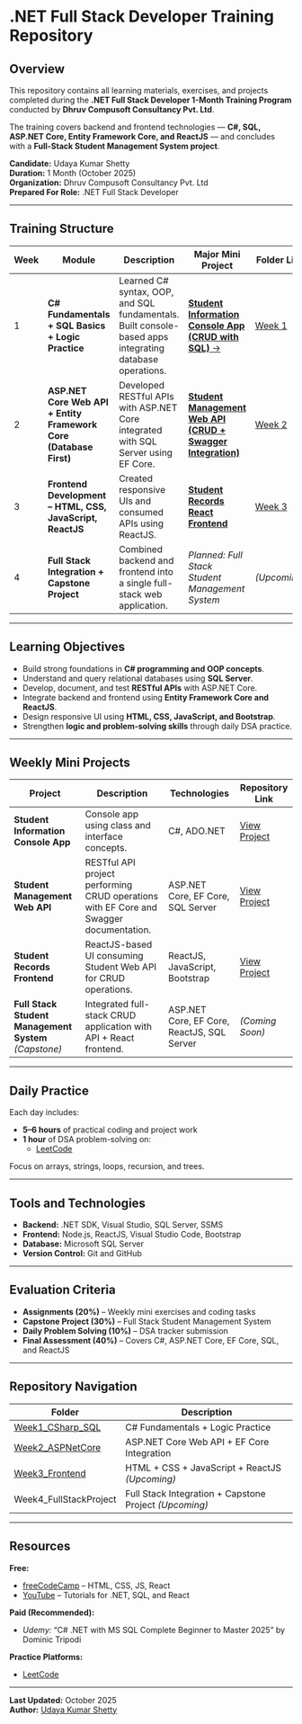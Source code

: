 # .NET Full Stack Developer Training Repository

## Overview
This repository contains all learning materials, exercises, and projects completed during the **.NET Full Stack Developer 1-Month Training Program** conducted by **Dhruv Compusoft Consultancy Pvt. Ltd**.

The training covers backend and frontend technologies — **C#, SQL, ASP.NET Core, Entity Framework Core, and ReactJS** — and concludes with a **Full-Stack Student Management System project**.

**Candidate:** Udaya Kumar Shetty  
**Duration:** 1 Month (October 2025)  
**Organization:** Dhruv Compusoft Consultancy Pvt. Ltd  
**Prepared For Role:** .NET Full Stack Developer  

---

## Training Structure

| Week | Module | Description | Major Mini Project | Folder Link |
|------|---------|-------------|--------------------|--------------|
| 1 | **C# Fundamentals + SQL Basics + Logic Practice** | Learned C# syntax, OOP, and SQL fundamentals. Built console-based apps integrating database operations. | [**Student Information Console App (CRUD with SQL)** →](https://github.com/udayshetty770/UdayaKumarShetty_NET_Training-Data/tree/main/Week1_CSharp_SQL/Day-7%20(%2015-10-2025%20)%20-%20With%20Mini%20Project) | [ Week 1 ](https://github.com/udayshetty770/UdayaKumarShetty_NET_Training-Data/tree/main/Week1_CSharp_SQL) |
| 2 | **ASP.NET Core Web API + Entity Framework Core (Database First)** | Developed RESTful APIs with ASP.NET Core integrated with SQL Server using EF Core. | [**Student Management Web API (CRUD + Swagger Integration)** ](https://github.com/udayshetty770/UdayaKumarShetty_NET_Training-Data/tree/main/Week2_ASPNetCore/Day-7%20(22-10-2025)) | [ Week 2 ](https://github.com/udayshetty770/UdayaKumarShetty_NET_Training-Data/tree/main/Week2_ASPNetCore) |
| 3 | **Frontend Development – HTML, CSS, JavaScript, ReactJS** | Created responsive UIs and consumed APIs using ReactJS. |  [**Student Records React Frontend** ](https://github.com/udayshetty770/UdayaKumarShetty_NET_Training-Data/tree/main/Week3_Frontend/Day-6%20(28-10-2025)%20-%20Mini%20Project) | [ Week 3 ](https://github.com/udayshetty770/UdayaKumarShetty_NET_Training-Data/tree/main/Week3_Frontend) |
| 4 | **Full Stack Integration + Capstone Project** | Combined backend and frontend into a single full-stack web application. | *Planned: Full Stack Student Management System* | *(Upcoming)* |

---

## Learning Objectives
- Build strong foundations in **C# programming and OOP concepts**.  
- Understand and query relational databases using **SQL Server**.  
- Develop, document, and test **RESTful APIs** with ASP.NET Core.  
- Integrate backend and frontend using **Entity Framework Core and ReactJS**.  
- Design responsive UI using **HTML, CSS, JavaScript, and Bootstrap**.  
- Strengthen **logic and problem-solving skills** through daily DSA practice.

---

## Weekly Mini Projects

| Project | Description | Technologies | Repository Link |
|----------|--------------|---------------|-----------------|
| **Student Information Console App** | Console app using class and interface concepts. | C#, ADO.NET | [View Project](https://github.com/udayshetty770/UdayaKumarShetty_NET_Training-Data/tree/main/Week1_CSharp_SQL/Day-7%20(%2015-10-2025%20)%20-%20With%20Mini%20Project) |
| **Student Management Web API** | RESTful API project performing CRUD operations with EF Core and Swagger documentation. | ASP.NET Core, EF Core, SQL Server | [View Project](https://github.com/udayshetty770/UdayaKumarShetty_NET_Training-Data/tree/main/Week2_ASPNetCore/Day-7%20(22-10-2025)) 
| **Student Records Frontend** | ReactJS-based UI consuming Student Web API for CRUD operations. | ReactJS, JavaScript, Bootstrap |[View Project](https://github.com/udayshetty770/UdayaKumarShetty_NET_Training-Data/tree/main/Week3_Frontend/Day-6%20(28-10-2025)%20-%20Mini%20Project)  |
| **Full Stack Student Management System** *(Capstone)* | Integrated full-stack CRUD application with API + React frontend. | ASP.NET Core, EF Core, ReactJS, SQL Server | *(Coming Soon)* |

---

## Daily Practice
Each day includes:
- **5–6 hours** of practical coding and project work  
- **1 hour** of DSA problem-solving on:  
  - [LeetCode](https://leetcode.com/u/Uday_shetty770/)

Focus on arrays, strings, loops, recursion, and trees.

---

## Tools and Technologies
- **Backend:** .NET SDK, Visual Studio, SQL Server, SSMS  
- **Frontend:** Node.js, ReactJS, Visual Studio Code, Bootstrap  
- **Database:** Microsoft SQL Server  
- **Version Control:** Git and GitHub  

---

## Evaluation Criteria
- **Assignments (20%)** – Weekly mini exercises and coding tasks  
- **Capstone Project (30%)** – Full Stack Student Management System  
- **Daily Problem Solving (10%)** – DSA tracker submission  
- **Final Assessment (40%)** – Covers C#, ASP.NET Core, EF Core, SQL, and ReactJS  

---

## Repository Navigation
| Folder | Description |
|---------|-------------|
| [Week1_CSharp_SQL](https://github.com/udayshetty770/UdayaKumarShetty_NET_Training-Data/tree/main/Week1_CSharp_SQL) | C# Fundamentals + Logic Practice |
| [Week2_ASPNetCore](https://github.com/udayshetty770/UdayaKumarShetty_NET_Training-Data/tree/main/Week2_ASPNetCore) | ASP.NET Core Web API + EF Core Integration |
| [Week3_Frontend](https://github.com/udayshetty770/UdayaKumarShetty_NET_Training-Data/tree/main/Week3_Frontend) | HTML + CSS + JavaScript + ReactJS *(Upcoming)* |
| Week4_FullStackProject | Full Stack Integration + Capstone Project *(Upcoming)* |

---

## Resources
**Free:**  
- [freeCodeCamp](https://www.freecodecamp.org) – HTML, CSS, JS, React  
- [YouTube](https://www.youtube.com) – Tutorials for .NET, SQL, and React  

**Paid (Recommended):**  
- *Udemy:* “C# .NET with MS SQL Complete Beginner to Master 2025” by Dominic Tripodi  

**Practice Platforms:**  
- [LeetCode](https://leetcode.com/u/Uday_shetty770/)

---

**Last Updated:** October 2025  
**Author:** [Udaya Kumar Shetty](https://github.com/udayshetty770)
